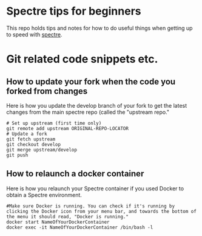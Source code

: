 # Spectre tips for beginners
This repo holds tips and notes for how to do useful things when getting up to speed with [spectre](spectre-code.org).

# Git related code snippets etc.

## How to update your fork when the code you forked from changes
Here is how you update the develop branch of your fork to get the latest changes from the main spectre repo (called the "upstream repo."
~~~~
# Set up upstream (first time only)
git remote add upstream ORIGINAL-REPO-LOCATOR
# Update a fork
git fetch upstream
git checkout develop
git merge upstream/develop
git push
~~~~
## How to relaunch a docker container
Here is how you relaunch your Spectre container if you used Docker to obtain a Spectre environment.
~~~~
#Make sure Docker is running. You can check if it's running by clicking the Docker icon from your menu bar, and towards the bottom of the menu it should read, "Docker is running."
docker start NameOfYourDockerContainer
docker exec -it NameOfYourDockerContainer /bin/bash -l
